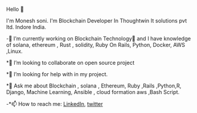  Hello 👋

I'm Monesh soni. I'm  Blockchain Developer In Thoughtwin It solutions pvt ltd. Indore India.

-🔭 I’m currently working on Blockchain Technology🐍 and I have knowledge of solana, ethereum , Rust , solidity, Ruby On Rails, Python, Docker, AWS ,Linux. 

*👯 I’m looking to collaborate on open source project

*🤔 I’m looking for help with in my project.

*💬 Ask me about Blockchain , solana , Ethereum, Ruby ,Rails ,Python,R, Django, Machine Learning, Ansible , cloud formation aws ,Bash Script.

-*📫 How to reach me: [LinkedIn](https://www.linkedin.com/in/monesh-soni/), [twitter](https://twitter.com/monesh_soni)
